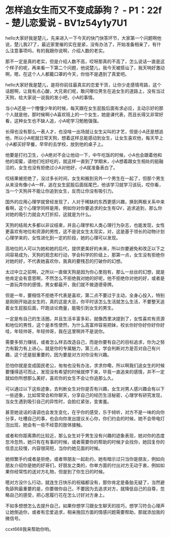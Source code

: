# 怎样追女生而又不变成舔狗？ - P1：22f - 楚儿恋爱说 - BV1z54y1y7U1

hello大家好我是楚儿，先来进入一下今天的快门快答环节，大家第一个问题啊他说，楚儿我27了，最近家里催的实在是紧，没有办法了，开始准备相亲了，有什么注意事项吗，有的我跟你说啊，介绍人数的老实。

那不一定是真的老实，但是介绍人数不高，哎呀那真的不高了，怎么说话一直是这个样子的呢，再来看一下第二个问题，他说楚儿，我今天被搭讪了，我天呐好激动啊，嗯，在这个人人都戴口罩的今天，你怕不是遇到了真爱吧。

hello大家好我是楚儿，是将你前往最真实的恋爱干货，让你少走感情弯路，这个话题啊，让我有点心酸，大兄弟们呢，敢问哪位男生在追女生的道路上，没有当过天狗，给大家说一说我的发小吧，小A的事情。

当小A还是一个懵懂少年的时候，每天跟在女生屁股后面有求必应，主动示好的那个人就是他，那时候啊小A喜欢班上的一个女生，她是课代表，而且长得又非常好看，这种女生也不缺人追，小A呢学习勉勉强强。

长得也没有那么一表人才，也没啥一出场就让女生尖叫的才艺，但是小A还是想追他，所以小A呢就日常天狗，想着这样总能感动到女生，让女生喜欢他，每天早上小A都买好早餐，早早的去学校，放到他的桌子上。

他要是打扫卫生，小A绝对不会让他动一下，中午吃饭的时候，小A也会跟着他和他的闺蜜，请他们吃好吃的，就这样一直到了学期末，小A想着跟女生相处的挺融洽的，女生也没有拒绝过小A对他好，小A就准备表白了。

哎结果被拒绝了，没过多长时间，女生和搬到另外一个男生在一起了，但那个男生从来没有像小A一样，追在女生屁股后面摇尾巴，他该学习就学习该玩，哎你看，当一个天狗并不能让你追到女生，反而让你没有吸引力。

国外的应用心理学就曾经发现了，人对于稀缺的东西更感兴趣，换到两极关系中来看啊，这个心理学同样是用，例如你对你要追求的女生有QV，追求追到，那么你对她的吸引力就会大打折扣，这就是为什么。

天狗的结局大多都以非议结束，并且心理学和人类心理行为杂志，也能发现，女性更喜欢有地位和资源的男性，这不是说女生太现实，对，这是基于领长的动物计划心理学来的，女性进化到一定的阶段，她的心理可以发现。

高地位的人可以为她和她的后代，提供更美好的未来，所以你要避免和改正以下之间容易成为，天狗的观念和行动，学会科学的阶级上，那第一点，女生没有拒绝你对她的好，不代表她喜欢你，我真的要残忍的打破你的幻想。

太过中立之前啊，之所以一直做天狗是因为你心里抱有，那么一丝丝的幻想，就是他肯定会有意思啊，不然怎么不拒绝我对她的好呢，他不拒绝你对他的好，或者是一直玩弄你的感情，男女都最开，我们就不做道德骨牌。

但是一年，要相信不拒绝不代表是喜欢，第二点不要过于主动，全身心投入，特别是刚刚开始追女生的，真的这是大忌，你平时该怎么生活就怎么生活，不要整天追着女生屁股后面，吓跑谈论商量，能吸引到女生的男生。

一定是有自己的生活圈，并且生活丰富多彩，就像西里决提到了，女性喜欢有资源和地位的男性，这个是本性使然，为什么高富帅容易把妹，校长你好你好你好你好哇，年轻帅哥，年轻帅哥，我在这里啊并不是说你。

需要多努力赚钱，或者怎么样去改造自己，而是你要有自己的目标追求，你为之努力有毅力有上进心，就是你的专属魅力，第三点，学会判断对方是否对自己有兴趣，这个还是挺重要的，因为要是对方对你没有兴趣。

恐怕你就是变成国民老公，匆匆也没有办法，求求你嘞，所以啊我们追女生的时候要懂得适可而止，发现没有希望的时候就停下来，毕竟一直追来的感情，并不一定就如你所想那么美好，喜欢你的女生不会让你追那么久。

可以通过以下这些迹象，去判断女生对你是否有兴趣，女生对男人感兴趣会有以下一些迹象，比如常常会和你聊天，分享自己的经历生活秘密，心理学有研究发现，当女生遇到吸引自己的异性时，会脸红紧张，变害羞。

甚至她说话的语调也会发生变化，在乎你的感受，乐于倾听，对方不是一味的向你分享，吐槽自己的事，也会向你发出提议关心你，你们约会的时候，她不会带电灯泡出现，她会有一些不经意的肢体接触。

或者和你距离靠的比较近，那么女生对于男生没有兴趣的迹象表现，她对你的态度忽冷忽热，她只有在有事的时候，或者需要你的帮助的时候才会找你，她回复你的信息比较慢，内容很简短，当你约她见面的时候。

她频繁手约或者是拒绝，或者带朋友一起赴约，她有暗示过只当你是朋友，例如向朋友介绍你是她的好哥们，好朋友之类的，你单方面的付出对方无动于衷，例如如果你经常性的送对方礼物，但是到了你生日的时候。

嗯对方没什么行动，就连生日快乐的祝福都没有，那你肯定是备胎无疑了，当然避免舔狗最重要的是，你要做你自己，不要因为去追求对方，就降低自己的自尊，忽略自己的感受，把心思履行花在怎么讨好对方身上。

不如多想想怎么去提升自己，如果你想学习跟女生聊天的技巧，想学习符合心理声让她倒追你，或者有恋爱追求，相亲挽回方面的情感问题需要帮助，那就添加我的微信号。

ccxt668我来帮助你哟。